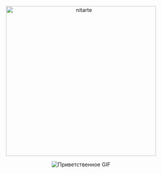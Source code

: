 <p align="center"><img src="https://pouch.jumpshare.com/preview/uE4ObHYedFUC3N4JuQukNM0ErW8C4YHqGw279hyy7hlZegVEuCHa7lcrB4002l9kQZiGMq2R-jtL1q7BX8w_i1AePW8aVeHPVGwtOjn3i6E" alt="nitarte" width="400"></p>

<p align="center">
  <img src="https://media1.tenor.com/m/eorXcaFHZfUAAAAd/owari-no-seraph-shinoa-hiragi.gif" alt="Приветственное GIF">
</p>
